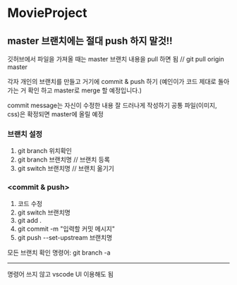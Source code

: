 # MovieProject

## master 브랜치에는 절대 push 하지 말것!!


깃허브에서 파일을 가져올 때는 master 브랜치 내용을 pull 하면 됨  // git pull origin master


각자 개인의 브랜치를 만들고 거기에 commit & push 하기 (예인이가 코드 제대로 돌아가는 거 확인 하고 master로 merge 할 예정입니다.)

commit message는 자신이 수정한 내용 잘 드러나게 작성하기
공통 파일(이미지, css)은 확정되면 master에 올릴 예정


  
  
### 브랜치 설정
1. git branch  위치확인
2. git branch 브랜치명 // 브랜치 등록
3. git switch 브랜치명 // 브랜치 옮기기
  
 
###  <commit & push>
  1) 코드 수정
  2) git switch 브랜치명
  3) git add . 
  2) git commit -m "입력할 커밋 메시지" 
  3) git push --set-upstream 브랜치명
  
 
 모든 브랜치 확인 명령어: git branch -a
  
  ---------------------------------------------------------------------
  명령어 쓰지 않고 vscode UI 이용해도 됨
  
